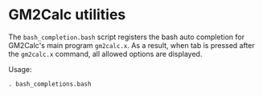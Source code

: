 GM2Calc utilities
=================

The `bash_completion.bash` script registers the bash auto completion
for GM2Calc's main program `gm2calc.x`.  As a result, when tab is
pressed after the `gm2calc.x` command, all allowed options are
displayed.

Usage:

    . bash_completions.bash
